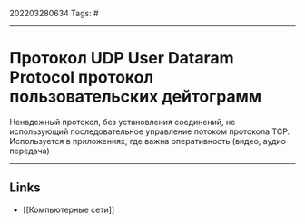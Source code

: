 202203280634
Tags: #

---

# Протокол UDP User Dataram Protocol протокол пользовательских дейтограмм
Ненадежный протокол, без установления соединений, не использующий последовательное управление потоком протокола TCP. 
Используется в приложениях, где важна оперативность (видео, аудио передача)

---
## Links
- [[Компьютерные сети]]
